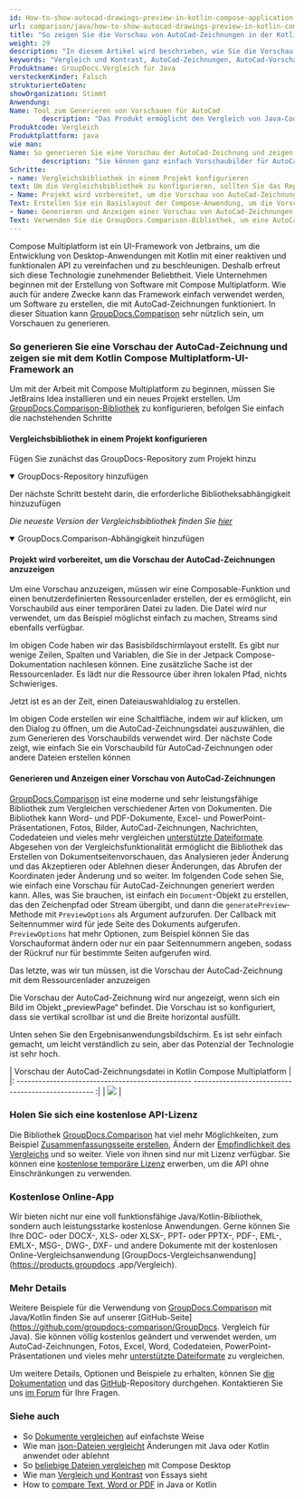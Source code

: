 ```yaml
---
id: How-to-show-autocad-drawings-preview-in-kotlin-compose-application
url: comparison/java/how-to-show-autocad-drawings-preview-in-kotlin-compose-application
title: "So zeigen Sie die Vorschau von AutoCad-Zeichnungen in der Kotlin Compose Multiplatform-Anwendung an"
weight: 29
description: "In diesem Artikel wird beschrieben, wie Sie die Vorschau von AutoCad-Zeichnungen in der Kotlin Compose-Anwendung mithilfe von GroupDocs.Comparison anzeigen"
keywords: "Vergleich und Kontrast, AutoCad-Zeichnungen, AutoCad-Vorschau, Kotlin Compose Multiplatform-Anwendung"
Produktname: GroupDocs.Vergleich für Java
versteckenKinder: Falsch
strukturierteDaten:
showOrganization: Stimmt
Anwendung:
Name: Tool zum Generieren von Vorschauen für AutoCad
        description: "Das Produkt ermöglicht den Vergleich von Java-Code"
Produktcode: Vergleich
Produktplattform: java
wie man:
Name: So generieren Sie eine Vorschau der AutoCad-Zeichnung und zeigen sie mit dem Kotlin Compose Multiplatform-UI-Framework an
        description: "Sie können ganz einfach Vorschaubilder für AutoCad-Zeichnungen erstellen und anzeigen"
Schritte:
- name: Vergleichsbibliothek in einem Projekt konfigurieren
text: Um die Vergleichsbibliothek zu konfigurieren, sollten Sie das Repository einrichten und die Maven-Abhängigkeit hinzufügen
- Name: Projekt wird vorbereitet, um die Vorschau von AutoCad-Zeichnungen anzuzeigen
Text: Erstellen Sie ein Basislayout der Compose-Anwendung, um die Vorschau der AutoCad-Zeichnungen darin anzuzeigen
- Name: Generieren und Anzeigen einer Vorschau von AutoCad-Zeichnungen
Text: Verwenden Sie die GroupDocs.Comparison-Bibliothek, um eine AutoCad-Zeichnungsvorschau zu generieren und sie mit Kotlin Compose anzuzeigen
---
```

Compose Multiplatform ist ein UI-Framework von Jetbrains, um die Entwicklung von Desktop-Anwendungen mit Kotlin mit einer reaktiven und funktionalen API zu vereinfachen und zu beschleunigen. Deshalb erfreut sich diese Technologie zunehmender Beliebtheit. Viele Unternehmen beginnen mit der Erstellung von Software mit Compose Multiplatform. Wie auch für andere Zwecke kann das Framework einfach verwendet werden, um Software zu erstellen, die mit AutoCad-Zeichnungen funktioniert. In dieser Situation kann [GroupDocs.Comparison](https://products.groupdocs.com/comparison) sehr nützlich sein, um Vorschauen zu generieren.

### So generieren Sie eine Vorschau der AutoCad-Zeichnung und zeigen sie mit dem Kotlin Compose Multiplatform-UI-Framework an

Um mit der Arbeit mit Compose Multiplatform zu beginnen, müssen Sie JetBrains Idea installieren und ein neues Projekt erstellen. Um [GroupDocs.Comparison-Bibliothek](https://repository.groupdocs.com/comparison/) zu konfigurieren, befolgen Sie einfach die nachstehenden Schritte

#### Vergleichsbibliothek in einem Projekt konfigurieren

Fügen Sie zunächst das GroupDocs-Repository zum Projekt hinzu

<details open><summary>GroupDocs-Repository hinzufügen</summary><blockquote>

<script src="https://gist.github.com/groupdocs-comparison-gists/d75ac956735fabd2a53613e54e3b7039.js"></script>

</blockquote></details>

Der nächste Schritt besteht darin, die erforderliche Bibliotheksabhängigkeit hinzuzufügen

_Die neueste Version der Vergleichsbibliothek finden Sie [hier](https://repository.groupdocs.com/comparison/)_

<details open><summary>GroupDocs.Comparison-Abhängigkeit hinzufügen</summary><blockquote>

<script src="https://gist.github.com/groupdocs-comparison-gists/afcee955994941d17ce917654c98b25d.js"></script>

</blockquote></details>

#### Projekt wird vorbereitet, um die Vorschau der AutoCad-Zeichnungen anzuzeigen

Um eine Vorschau anzuzeigen, müssen wir eine Composable-Funktion und einen benutzerdefinierten Ressourcenlader erstellen, der es ermöglicht, ein Vorschaubild aus einer temporären Datei zu laden. Die Datei wird nur verwendet, um das Beispiel möglichst einfach zu machen, Streams sind ebenfalls verfügbar.

<script src="https://gist.github.com/groupdocs-comparison-gists/5bbdde8d898dde2fde20507baca6de86.js"></script>

Im obigen Code haben wir das Basisbildschirmlayout erstellt. Es gibt nur wenige Zeilen, Spalten und Variablen, die Sie in der Jetpack Compose-Dokumentation nachlesen können. Eine zusätzliche Sache ist der Ressourcenlader. Es lädt nur die Ressource über ihren lokalen Pfad, nichts Schwieriges.

Jetzt ist es an der Zeit, einen Dateiauswahldialog zu erstellen.

<script src="https://gist.github.com/groupdocs-comparison-gists/d4278b77570d3ebad8f9fc83676b6f94.js"></script>

Im obigen Code erstellen wir eine Schaltfläche, indem wir auf klicken, um den Dialog zu öffnen, um die AutoCad-Zeichnungsdatei auszuwählen, die zum Generieren des Vorschaubilds verwendet wird.
Der nächste Code zeigt, wie einfach Sie ein Vorschaubild für AutoCad-Zeichnungen oder andere Dateien erstellen können

<script src="https://gist.github.com/groupdocs-comparison-gists/a2c0a660e5d00e1ca54201d00e15ee81.js"></script>

#### Generieren und Anzeigen einer Vorschau von AutoCad-Zeichnungen

[GroupDocs.Comparison](https://products.groupdocs.com/comparison/java) ist eine moderne und sehr leistungsfähige Bibliothek zum Vergleichen verschiedener Arten von Dokumenten. Die Bibliothek kann Word- und PDF-Dokumente, Excel- und PowerPoint-Präsentationen, Fotos, Bilder, AutoCad-Zeichnungen, Nachrichten, Codedateien und vieles mehr vergleichen [unterstützte Dateiformate](/comparison/java/supported-document-formats/). Abgesehen von der Vergleichsfunktionalität ermöglicht die Bibliothek das Erstellen von Dokumentseitenvorschauen, das Analysieren jeder Änderung und das Akzeptieren oder Ablehnen dieser Änderungen, das Abrufen der Koordinaten jeder Änderung und so weiter.
Im folgenden Code sehen Sie, wie einfach eine Vorschau für AutoCad-Zeichnungen generiert werden kann. Alles, was Sie brauchen, ist einfach ein `Document`-Objekt zu erstellen, das den Zeichenpfad oder Stream übergibt, und dann die `generatePreview`-Methode mit `PreviewOptions` als Argument aufzurufen. Der Callback mit Seitennummer wird für jede Seite des Dokuments aufgerufen. `PreviewOptions` hat mehr Optionen, zum Beispiel können Sie das Vorschauformat ändern oder nur ein paar Seitennummern angeben, sodass der Rückruf nur für bestimmte Seiten aufgerufen wird.

Das letzte, was wir tun müssen, ist die Vorschau der AutoCad-Zeichnung mit dem Ressourcenlader anzuzeigen

<script src="https://gist.github.com/groupdocs-comparison-gists/36d972bf08dbeb494765418a4093d982.js"></script>

Die Vorschau der AutoCad-Zeichnung wird nur angezeigt, wenn sich ein Bild im Objekt „previewPage“ befindet. Die Vorschau ist so konfiguriert, dass sie vertikal scrollbar ist und die Breite horizontal ausfüllt.

Unten sehen Sie den Ergebnisanwendungsbildschirm. Es ist sehr einfach gemacht, um leicht verständlich zu sein, aber das Potenzial der Technologie ist sehr hoch.

| Vorschau der AutoCad-Zeichnungsdatei in Kotlin Compose Multiplatform |
|: ------------------------------------------------ -------------------------------------------------- :|
| ![](/comparison/java/images/how-to-show-autocad-drawings-preview-in-kotlin-compose-application.png) |

### Holen Sie sich eine kostenlose API-Lizenz

Die Bibliothek [GroupDocs.Comparison](https://products.groupdocs.com/comparison/java) hat viel mehr Möglichkeiten, zum Beispiel [Zusammenfassungsseite erstellen](/comparison/java/get-only-summary-page/), Ändern der [Empfindlichkeit des Vergleichs](/comparison/java/adjusting-comparison-sensitivity/) und so weiter. Viele von ihnen sind nur mit Lizenz verfügbar. Sie können eine [kostenlose temporäre Lizenz](https://purchase.groupdocs.com/temporary-license) erwerben, um die API ohne Einschränkungen zu verwenden.

### Kostenlose Online-App
Wir bieten nicht nur eine voll funktionsfähige Java/Kotlin-Bibliothek, sondern auch leistungsstarke kostenlose Anwendungen.
Gerne können Sie Ihre DOC- oder DOCX-, XLS- oder XLSX-, PPT- oder PPTX-, PDF-, EML-, EMLX-, MSG-, DWG-, DXF- und andere Dokumente mit der kostenlosen Online-Vergleichsanwendung [GroupDocs-Vergleichsanwendung] (https://products.groupdocs .app/Vergleich).

### Mehr Details

Weitere Beispiele für die Verwendung von [GroupDocs.Comparison](https://products.groupdocs.com/comparison) mit Java/Kotlin finden Sie auf unserer [GitHub-Seite](https://github.com/groupdocs-comparison/GroupDocs. Vergleich für Java). Sie können völlig kostenlos geändert und verwendet werden, um AutoCad-Zeichnungen, Fotos, Excel, Word, Codedateien, PowerPoint-Präsentationen und vieles mehr [unterstützte Dateiformate](/comparison/java/supported-document-formats/) zu vergleichen.

Um weitere Details, Optionen und Beispiele zu erhalten, können Sie [die Dokumentation](/comparison/java/getting-started/) und das [GitHub](https://github.com/groupdocs-comparison)-Repository durchgehen. Kontaktieren Sie uns [im Forum](https://forum.groupdocs.com/) für Ihre Fragen.

### Siehe auch

* So [Dokumente vergleichen](/comparison/java/how-to-compare-documents-in-the-easiest-way) auf einfachste Weise
* Wie man [json-Dateien vergleicht](/comparison/java/how-to-compare-files-in-java-or-kotlin) Änderungen mit Java oder Kotlin anwendet oder ablehnt
* So [beliebige Dateien vergleichen](/comparison/java/how-to-compare-any-files-using-compose-desktop) mit Compose Desktop
* Wie man [Vergleich und Kontrast](/comparison/java/how-to-see-comparison-and-contrast-of-essays) von Essays sieht
* How to [compare Text, Word or PDF](/comparison/java/how-to-compare-text-word-pdf-in-java-or-kotlin) in Java or Kotlin
